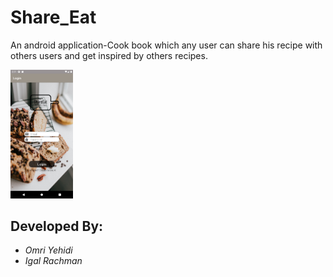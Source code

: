 # Share_Eat
An android application-Cook book which any user can share his recipe with others users and get inspired by others recipes.

<img src="images/LoginScreenshot.png" width="100" heigh="200" >

## Developed By:
* _Omri Yehidi_
* _Igal Rachman_
